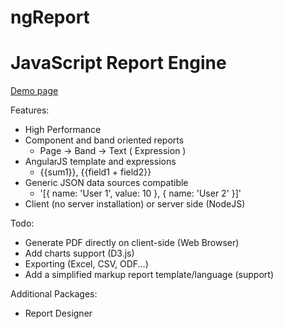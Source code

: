 # ngReport
JavaScript Report Engine
========================

[Demo page](https://katrid.github.io/ngReport/test/test.html)

Features:
* High Performance
* Component and band oriented reports
    * Page -> Band -> Text ( Expression )
* AngularJS template and expressions
    * {{sum1}}, {{field1 + field2}}
* Generic JSON data sources compatible
    * '[{ name: 'User 1', value: 10 }, { name: 'User 2' }]'
* Client (no server installation) or server side (NodeJS)

Todo:
* Generate PDF directly on client-side (Web Browser)
* Add charts support (D3.js)
* Exporting (Excel, CSV, ODF...)
* Add a simplified markup report template/language (support)

Additional Packages:
* Report Designer

